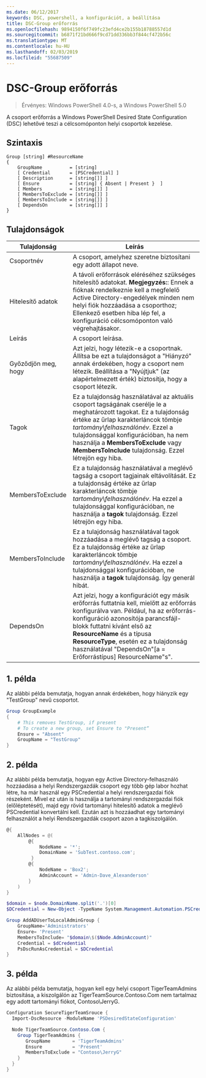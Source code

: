 ```yaml
---
ms.date: 06/12/2017
keywords: DSC, powershell, a konfigurációt, a beállítása
title: DSC-Group erőforrás
ms.openlocfilehash: 9894150f6f749fc23efd4ce2b155b18788557d1d
ms.sourcegitcommit: b6871f21bd666f9cd71dd336bb3f844cf472b56c
ms.translationtype: MT
ms.contentlocale: hu-HU
ms.lasthandoff: 02/03/2019
ms.locfileid: "55687509"
---
```

# <a name="dsc-group-resource"></a>DSC-Group erőforrás

> Érvényes: Windows PowerShell 4.0-s, a Windows PowerShell 5.0

A csoport erőforrás a Windows PowerShell Desired State Configuration (DSC) lehetővé teszi a célcsomóponton helyi csoportok kezelése.

## <a name="syntax"></a>Szintaxis

```
Group [string] #ResourceName
{
    GroupName          = [string]
    [ Credential       = [PSCredential] ]
    [ Description      = [string[]] ]
    [ Ensure           = [string] { Absent | Present }  ]
    [ Members          = [string[]] ]
    [ MembersToExclude = [string[]] ]
    [ MembersToInclude = [string[]] ]
    [ DependsOn        = [string[]] ]
}
```

## <a name="properties"></a>Tulajdonságok

|  Tulajdonság  |  Leírás   |
|---|---|
| Csoportnév| A csoport, amelyhez szeretne biztosítani egy adott állapot neve.|
| Hitelesítő adatok| A távoli erőforrások eléréséhez szükséges hitelesítő adatokat. **Megjegyzés:**: Ennek a fióknak rendelkeznie kell a megfelelő Active Directory-engedélyek minden nem helyi fiók hozzáadása a csoporthoz; Ellenkező esetben hiba lép fel, a konfiguráció célcsomóponton való végrehajtásakor.
| Leírás| A csoport leírása.|
| Győződjön meg, hogy| Azt jelzi, hogy létezik-e a csoportnak. Állítsa be ezt a tulajdonságot a "Hiányzó" annak érdekében, hogy a csoport nem létezik. Beállítása a "Nyújtjuk" (az alapértelmezett érték) biztosítja, hogy a csoport létezik.|
| Tagok| Ez a tulajdonság használatával az aktuális csoport tagságának cserélje le a meghatározott tagokat. Ez a tulajdonság értéke az űrlap karakterláncok tömbje *tartomány*\\*felhasználónév*. Ezzel a tulajdonsággal konfigurációban, ha nem használja a **MembersToExclude** vagy **MembersToInclude** tulajdonság. Ezzel létrejön egy hiba.|
| MembersToExclude| Ez a tulajdonság használatával a meglévő tagság a csoport tagjainak eltávolítását. Ez a tulajdonság értéke az űrlap karakterláncok tömbje *tartomány*\\*felhasználónév*. Ha ezzel a tulajdonsággal konfigurációban, ne használja a **tagok** tulajdonság. Ezzel létrejön egy hiba.|
| MembersToInclude| Ez a tulajdonság használatával tagok hozzáadása a meglévő tagság a csoport. Ez a tulajdonság értéke az űrlap karakterláncok tömbje *tartomány*\\*felhasználónév*. Ha ezzel a tulajdonsággal konfigurációban, ne használja a **tagok** tulajdonság. Így generál hibát.|
| DependsOn | Azt jelzi, hogy a konfigurációt egy másik erőforrás futtatnia kell, mielőtt az erőforrás konfigurálva van. Például, ha az erőforrás-konfiguráció azonosítója parancsfájl-blokk futtatni kívánt első az __ResourceName__ és a típusa __ResourceType__, esetén ez a tulajdonság használatával "DependsOn"[a = Erőforrástípus] ResourceName"s".|

## <a name="example-1"></a>1. példa

Az alábbi példa bemutatja, hogyan annak érdekében, hogy hiányzik egy "TestGroup" nevű csoportot.

```powershell
Group GroupExample
{
    # This removes TestGroup, if present
    # To create a new group, set Ensure to "Present“
    Ensure = "Absent"
    GroupName = "TestGroup"
}
```

## <a name="example-2"></a>2. példa

Az alábbi példa bemutatja, hogyan egy Active Directory-felhasználó hozzáadása a helyi Rendszergazdák csoport egy több gép labor hozhat létre, ha már használ egy PSCredential a helyi rendszergazdai fiók részeként.
Mivel ez után is használja a tartományi rendszergazdai fiók (előléptetését), majd egy rövid tartományi hitelesítő adatok a meglévő PSCredential konvertálni kell.
Ezután azt is hozzáadhat egy tartományi felhasználót a helyi Rendszergazdák csoport azon a tagkiszolgálón.

```powershell
@{
    AllNodes = @(
        @{
            NodeName = '*';
            DomainName = 'SubTest.contoso.com';
         }
        @{
            NodeName = 'Box2';
            AdminAccount = 'Admin-Dave_Alexanderson'
        }
    )
}

$domain = $node.DomainName.split('.')[0]
$DCredential = New-Object -TypeName System.Management.Automation.PSCredential -ArgumentList ("$domain\$($credential.Username)", $Credential.Password)

Group AddADUserToLocalAdminGroup {
    GroupName='Administrators'
    Ensure= 'Present'
    MembersToInclude= "$domain\$($Node.AdminAccount)"
    Credential = $dCredential
    PsDscRunAsCredential = $DCredential
}
```

## <a name="example-3"></a>3. példa

Az alábbi példa bemutatja, hogyan kell egy helyi csoport TigerTeamAdmins biztosítása, a kiszolgálón az TigerTeamSource.Contoso.Com nem tartalmaz egy adott tartományi fiókot, Contoso\JerryG.

```powershell
Configuration SecureTigerTeamSrouce {
  Import-DscResource -ModuleName 'PSDesiredStateConfiguration'

  Node TigerTeamSource.Contoso.Com {
    Group TigerTeamAdmins {
       GroupName        = 'TigerTeamAdmins'
       Ensure           = 'Present'
       MembersToExclude = "Contoso\JerryG"
    }
  }
}
```